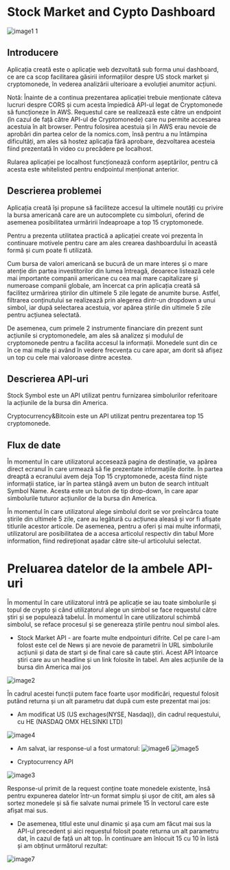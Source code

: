 # Stock Market and Cypto Dashboard

![image1 1](https://user-images.githubusercontent.com/83783825/117729933-3ee0f980-b1f4-11eb-9197-5b6b81d3c107.jpg)

## Introducere

Aplicația creată este o aplicație web dezvoltată sub forma unui dashboard, ce are ca scop facilitarea găsirii informațiilor despre US stock market și cryptomonede, în vederea analizării ulterioare a evoluției anumitor acțiuni.

Notă: Înainte de a continua prezentarea aplicației trebuie menționate câteva lucruri despre CORS și cum acesta împiedică API-ul legat de Cryptomonede să funcționeze în AWS. Requestul care se realizează este către un endpoint (în cazul de față către API-ul de Cryptomonede) care nu permite accesarea acestuia în alt browser. Pentru folosirea acestuia și în AWS erau nevoie de aprobări din partea celor de la nomics.com, însă pentru a nu întâmpina dificultăți, am ales să hostez aplicația fără aprobare, dezvoltarea acesteia fiind prezentată în video cu precădere pe localhost.

Rularea aplicației pe localhost funcționează conform așeptărilor, pentru că acesta este whitelisted pentru endpointul menționat anterior.

## Descrierea problemei
Aplicația creată își propune să faciliteze accesul la ultimele noutăți cu privire la bursa americană care are un autocomplete cu simboluri, oferind de asemenea posibilitatea urmăririi îndeaproape a top 15 cryptomonede.

Pentru a prezenta utilitatea practică a aplicației create voi prezenta în continuare motivele pentru care am ales crearea dashboardului în această formă și cum poate fi utilizată.

Cum bursa de valori americană se bucură de un mare interes și o mare atenție din partea investitorilor din lumea întreagă, deoarece listează cele mai importante companii americane cu cea mai mare capitalizare și numeroase companii globale, am încercat ca prin aplicația creată să facilitez urmărirea știrilor din ultimele 5 zile legate de anumite burse. Astfel, filtrarea conținutului se realizează prin alegerea dintr-un dropdown a unui simbol, iar după selectarea acestuia, vor apărea știrile din ultimele 5 zile pentru acțiunea selectată.

De asemenea, cum primele 2 instrumente financiare din prezent sunt acțiunile si cryptomonedele, am ales să analizez și modulul de cryptomonede pentru a facilita accesul la informații. Monedele sunt din ce în ce mai multe și având în vedere frecvența cu care apar, am dorit să afișez un top cu cele mai valoroase dintre acestea.

## Descrierea API-uri
Stock Symbol este un API utilizat pentru furnizarea simbolurilor referitoare la acțiunile de la bursa din America.

Cryptocurrency&Bitcoin este un API utilizat pentru prezentarea top 15 cryptomonede.

## Flux de date
În momentul în care utilizatorul accesează pagina de destinație, va apărea direct ecranul în care urmează să fie prezentate informațiile dorite. În partea dreaptă a ecranului avem deja Top 15 cryptomonede, acesta fiind niște informații statice, iar în partea stângă avem un buton de search intitualt Symbol Name. Acesta este un buton de tip drop-down, în care apar simbolurile tuturor acțiunilor de la bursa din America. 

În momentul în care utilizatorul alege simbolul dorit se vor preîncărca toate știrile din ultimele 5 zile, care au legătură cu acțiunea aleasă și vor fi afișate titlurile acestor articole. De asemenea, pentru a oferi și mai multe informații, utilizatorul are posibilitatea de a accesa articolul respectiv din tabul More information, fiind redireționat așadar către site-ul articolului selectat.

# Preluarea datelor de la ambele API-uri
În momentul în care utilizatorul intră pe aplicație se iau toate simbolurile și topul de crypto și când utilizatorul alege un simbol se face requestul către știri și se populează tabelul. În momentul în care utilizatorul schimbă simbolul, se reface procesul și se genereaza știrile pentru noul simbol ales.

- Stock Market API - are foarte multe endpointuri difrite. Cel pe care l-am folost este cel de News și are nevoie de parametrii în URL simbolurile acțiunii și data de start și de final care să caute știri. Acest API întoarce știri care au un headline și un link folosite în tabel. Am ales acțiunile de la bursa din America mai jos

![image2](https://user-images.githubusercontent.com/83783825/117731468-d7787900-b1f6-11eb-99a1-de63c8914463.PNG)

În cadrul acestei funcții putem face foarte ușor modificări, requestul folosit putând returna și un alt parametru dat după cum este prezentat mai jos:
- Am modificat US (US exchages(NYSE, Nasdaq)), din cadrul requestului, cu HE (NASDAQ OMX HELSINKI LTD) 

![image4](https://user-images.githubusercontent.com/83783825/117735338-ed3d6c80-b1fd-11eb-96bd-3a5b2d8a7725.PNG)

- Am salvat, iar response-ul a fost urmatorul:
![image6](https://user-images.githubusercontent.com/83783825/117735943-36da8700-b1ff-11eb-8c85-70e3dd5e168b.PNG)
![image5](https://user-images.githubusercontent.com/83783825/117735949-39d57780-b1ff-11eb-9ab6-4f0a939b8e32.PNG)

- Cryptocurrency API

![image3](https://user-images.githubusercontent.com/83783825/117731471-db0c0000-b1f6-11eb-967a-a8dff6784c0f.PNG)

Response-ul primit de la request conține toate monedele existente, însă pentru expunerea datelor într-un format simplu și ușor de citit, am ales să sortez monedele și să fie salvate numai primele 15 în vectorul care este afișat mai sus.

- De asemenea, titlul este unul dinamic și așa cum am făcut mai sus la API-ul precedent și aici requestul folosit poate returna un alt parametru dat, în cazul de față un alt top. În continuare am înlocuit 15 cu 10 în listă și am obținut următorul rezultat:

![image7](https://user-images.githubusercontent.com/83783825/117738293-5e801e00-b204-11eb-8672-b34c24341a0f.PNG)






